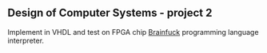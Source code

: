 ## Design of Computer Systems - project 2
Implement in VHDL and test on FPGA chip [Brainfuck](https://sk.wikipedia.org/wiki/Brainfuck) programming language interpreter.
